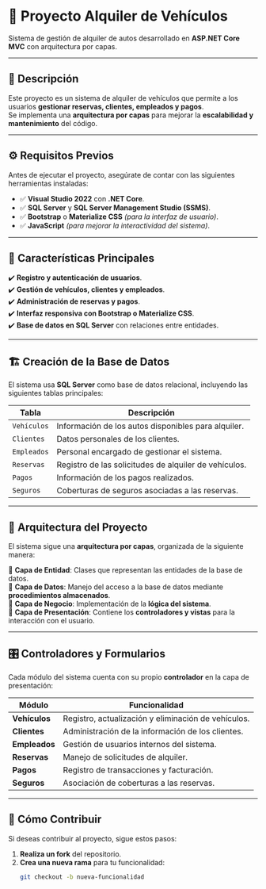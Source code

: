 # 🚗 Proyecto Alquiler de Vehículos
Sistema de gestión de alquiler de autos desarrollado en **ASP.NET Core MVC** con arquitectura por capas.

---

## 📌 Descripción
Este proyecto es un sistema de alquiler de vehículos que permite a los usuarios **gestionar reservas, clientes, empleados y pagos**.  
Se implementa una **arquitectura por capas** para mejorar la **escalabilidad y mantenimiento** del código.

---

## ⚙️ Requisitos Previos
Antes de ejecutar el proyecto, asegúrate de contar con las siguientes herramientas instaladas:

- ✅ **Visual Studio 2022** con **.NET Core**.
- ✅ **SQL Server** y **SQL Server Management Studio (SSMS)**.
- ✅ **Bootstrap** o **Materialize CSS** *(para la interfaz de usuario)*.
- ✅ **JavaScript** *(para mejorar la interactividad del sistema)*.

---

## 🚀 Características Principales
✔️ **Registro y autenticación de usuarios**.  
✔️ **Gestión de vehículos, clientes y empleados**.  
✔️ **Administración de reservas y pagos**.  
✔️ **Interfaz responsiva con Bootstrap o Materialize CSS**.  
✔️ **Base de datos en SQL Server** con relaciones entre entidades.

---

## 🏗️ Creación de la Base de Datos
El sistema usa **SQL Server** como base de datos relacional, incluyendo las siguientes tablas principales:

| Tabla      | Descripción |
|------------|------------------------------------------------|
| `Vehículos` | Información de los autos disponibles para alquiler. |
| `Clientes` | Datos personales de los clientes. |
| `Empleados` | Personal encargado de gestionar el sistema. |
| `Reservas` | Registro de las solicitudes de alquiler de vehículos. |
| `Pagos` | Información de los pagos realizados. |
| `Seguros` | Coberturas de seguros asociadas a las reservas. |

---

## 📂 Arquitectura del Proyecto
El sistema sigue una **arquitectura por capas**, organizada de la siguiente manera:

📌 **Capa de Entidad**: Clases que representan las entidades de la base de datos.  
📌 **Capa de Datos**: Manejo del acceso a la base de datos mediante **procedimientos almacenados**.  
📌 **Capa de Negocio**: Implementación de la **lógica del sistema**.  
📌 **Capa de Presentación**: Contiene los **controladores y vistas** para la interacción con el usuario.

---

## 🎛️ Controladores y Formularios
Cada módulo del sistema cuenta con su propio **controlador** en la capa de presentación:

| Módulo      | Funcionalidad |
|------------|------------------------------------------------|
| **Vehículos** | Registro, actualización y eliminación de vehículos. |
| **Clientes** | Administración de la información de los clientes. |
| **Empleados** | Gestión de usuarios internos del sistema. |
| **Reservas** | Manejo de solicitudes de alquiler. |
| **Pagos** | Registro de transacciones y facturación. |
| **Seguros** | Asociación de coberturas a las reservas. |

---

## 🤝 Cómo Contribuir
Si deseas contribuir al proyecto, sigue estos pasos:

1. **Realiza un fork** del repositorio.  
2. **Crea una nueva rama** para tu funcionalidad:  
   ```bash
   git checkout -b nueva-funcionalidad
